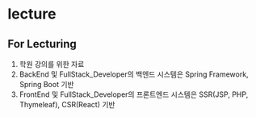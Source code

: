 # lecture
For Lecturing
---
1. 학원 강의를 위한 자료
2. BackEnd 및 FullStack_Developer의 백엔드 시스템은 Spring Framework, Spring Boot 기반
3. FrontEnd 및 FullStack_Developer의 프론트엔드 시스템은 SSR(JSP, PHP, Thymeleaf), CSR(React) 기반
